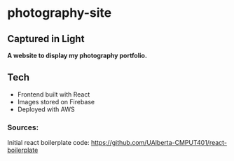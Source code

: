 # photography-site

## Captured in Light
**A website to display my photography portfolio.**

## Tech
- Frontend built with React
- Images stored on Firebase
- Deployed with AWS

### Sources:
Initial react boilerplate code: https://github.com/UAlberta-CMPUT401/react-boilerplate